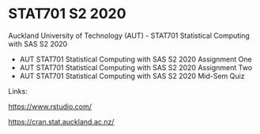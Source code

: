 # STAT701 S2 2020

Auckland University of Technology (AUT) - STAT701 Statistical Computing with SAS S2 2020

* AUT STAT701 Statistical Computing with SAS S2 2020 Assignment One
* AUT STAT701 Statistical Computing with SAS S2 2020 Assignment Two
* AUT STAT701 Statistical Computing with SAS S2 2020 Mid-Sem Quiz

Links:

https://www.rstudio.com/

https://cran.stat.auckland.ac.nz/
